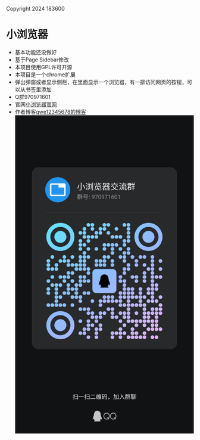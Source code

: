 Copyright 2024 183600
# 小浏览器
- 基本功能还没做好
- 基于Page Sidebar修改
- 本项目使用GPL许可开源
- 本项目是一个chrome扩展
- 弹出弹窗或者显示侧栏，在里面显示一个浏览器，有一排访问网页的按钮，可以从书签里添加
- Q群970971601
- 官网[小浏览器官网](https://minibrowser7.wordpress.com/)
- 作者博客[qwe12345678的博客](https://qwe12345678.pages.dev/)
![QQ群](qq.jpeg)